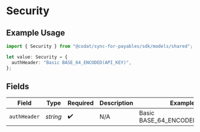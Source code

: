 # Security

## Example Usage

```typescript
import { Security } from "@codat/sync-for-payables/sdk/models/shared";

let value: Security = {
  authHeader: "Basic BASE_64_ENCODED(API_KEY)",
};
```

## Fields

| Field                          | Type                           | Required                       | Description                    | Example                        |
| ------------------------------ | ------------------------------ | ------------------------------ | ------------------------------ | ------------------------------ |
| `authHeader`                   | *string*                       | :heavy_check_mark:             | N/A                            | Basic BASE_64_ENCODED(API_KEY) |